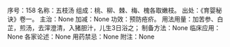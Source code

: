 序号：158
名称：五枝汤
组成：桃、柳、棘、梅、槐各取嫩枝。
出处：《育婴秘诀》卷一。
主治：None
加减：None
功效：预防疮疥。
用法用量：加苦参、白芷，煎汤，去滓澄清，入猪胆汁，儿生3日浴之；
制备方法：None
临床应用：None
各家论述：None
用药禁忌：None
附注：None
